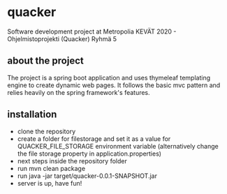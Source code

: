 # quacker
Software development project at Metropolia
KEVÄT 2020 - Ohjelmistoprojekti (Quacker)
Ryhmä 5

## about the project
The project is a spring boot application and uses thymeleaf templating engine to create dynamic web pages. It follows the basic mvc pattern and relies heavily on the spring framework's features.

## installation
- clone the repository
- create a folder for filestorage and set it as a value for QUACKER_FILE_STORAGE environment variable (alternatively change the file storage property in application.properties)
- next steps inside the repository folder
- run mvn clean package
- run java -jar target/quacker-0.0.1-SNAPSHOT.jar
- server is up, have fun!

